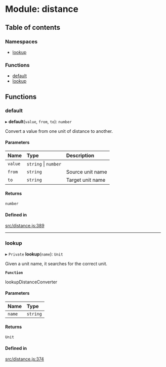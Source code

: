 # Module: distance

## Table of contents

### Namespaces

- [lookup](distance.lookup.md)

### Functions

- [default](distance.md#default)
- [lookup](distance.md#lookup)

## Functions

### default

▸ **default**(`value`, `from`, `to`): `number`

Convert a value from one unit of distance to another.

#### Parameters

| Name | Type | Description |
| :------ | :------ | :------ |
| `value` | `string` \| `number` |  |
| `from` | `string` | Source unit name |
| `to` | `string` | Target unit name |

#### Returns

`number`

#### Defined in

[src/distance.js:389](https://github.com/Twipped/js-utils/blob/f2eceb5/src/distance.js#L389)

___

### lookup

▸ `Private` **lookup**(`name`): `Unit`

Given a unit name, it searches for the correct unit.

**`Function`**

lookupDistanceConverter

#### Parameters

| Name | Type |
| :------ | :------ |
| `name` | `string` |

#### Returns

`Unit`

#### Defined in

[src/distance.js:374](https://github.com/Twipped/js-utils/blob/f2eceb5/src/distance.js#L374)
